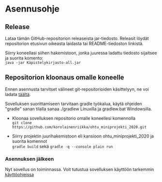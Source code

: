 # Asennusohje

## Release

Lataa tämän GitHub-repositorion releaseista jar-tiedosto. Releasit löydät repositorion etusivun oikeasta laidasta tai README-tiedoston linkistä.  

Siirry koneellasi siihen hakemistoon, jonka juuressa ladattu tiedosto sijaitsee ja suorita komento:  
`java -jar Käpistelykirjasto-all.jar`


## Repositorion kloonaus omalle koneelle
Ennen asennusta tarvitset välineet git-repositorioiden käsittelyyn, ne voi ladata [täältä](https://git-scm.com/downloads).

Sovelluksen suorittamiseen tarvitaan gradle työkalua, käytä ohjeiden "gradle" sanan tilalla sanaa ./gradlew Linuxilla ja gradlew.bat Windowsilla.  

* Kloonaa sovelluksen repositorio omalle koneellesi komennolla  
`git clone https://github.com/korolainenriikka/ohtu_miniprojekti_2020.git`  

* Siirry projektin juurihakemistoon eli kansioon ohtu_miniprojekti_2020 ja suorita komennot  
`gradle build` sekä `gradle -q --console plain run`  


### Asennuksen jälkeen
Nyt sovellus on toiminnassa. Voit tutustua sovelluksen käyttöön tarkemmin [käyttöohjeissa](https://github.com/korolainenriikka/ohtu_miniprojekti_2020/blob/master/dokumentaatio/kaytto.md)  

